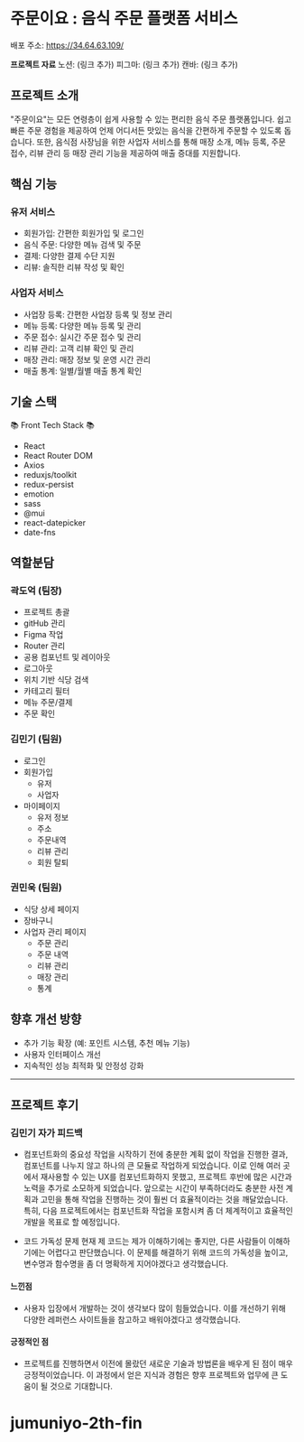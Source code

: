 # 주문이요 : 음식 주문 플랫폼 서비스

배포 주소: https://34.64.63.109/

<b>프로젝트 자료</b>
노션: (링크 추가)
피그마: (링크 추가)
캔바: (링크 추가)

## 프로젝트 소개

"주문이요"는 모든 연령층이 쉽게 사용할 수 있는 편리한 음식 주문 플랫폼입니다.
쉽고 빠른 주문 경험을 제공하여 언제 어디서든 맛있는 음식을 간편하게 주문할 수 있도록 돕습니다.
또한, 음식점 사장님을 위한 사업자 서비스를 통해 매장 소개, 메뉴 등록, 주문 접수, 리뷰 관리 등 매장 관리 기능을 제공하여 매출 증대를 지원합니다.

## 핵심 기능

### 유저 서비스

- 회원가입: 간편한 회원가입 및 로그인
- 음식 주문: 다양한 메뉴 검색 및 주문
- 결제: 다양한 결제 수단 지원
- 리뷰: 솔직한 리뷰 작성 및 확인

### 사업자 서비스

- 사업장 등록: 간편한 사업장 등록 및 정보 관리
- 메뉴 등록: 다양한 메뉴 등록 및 관리
- 주문 접수: 실시간 주문 접수 및 관리
- 리뷰 관리: 고객 리뷰 확인 및 관리
- 매장 관리: 매장 정보 및 운영 시간 관리
- 매출 통계: 일별/월별 매출 통계 확인

## 기술 스택

📚 Front Tech Stack 📚

- React
- React Router DOM
- Axios
- reduxjs/toolkit
- redux-persist
- emotion
- sass
- @mui
- react-datepicker
- date-fns

## 역할분담

### 곽도억 (팀장)

- 프로젝트 총괄
- gitHub 관리
- Figma 작업
- Router 관리
- 공용 컴포넌트 및 레이아웃
- 로그아웃
- 위치 기반 식당 검색
- 카테고리 필터
- 메뉴 주문/결제
- 주문 확인

### 김민기 (팀원)

- 로그인
- 회원가입
  - 유저
  - 사업자
- 마이페이지
  - 유저 정보
  - 주소
  - 주문내역
  - 리뷰 관리
  - 회원 탈퇴

### 권민욱 (팀원)

- 식당 상세 페이지
- 장바구니
- 사업자 관리 페이지
  - 주문 관리
  - 주문 내역
  - 리뷰 관리
  - 매장 관리
  - 통계

## 향후 개선 방향

- 추가 기능 확장 (예: 포인트 시스템, 추천 메뉴 기능)
- 사용자 인터페이스 개선
- 지속적인 성능 최적화 및 안정성 강화

---

## 프로젝트 후기

### 김민기 자가 피드백

- 컴포넌트화의 중요성
  작업을 시작하기 전에 충분한 계획 없이 작업을 진행한 결과, 컴포넌트를 나누지 않고 하나의 큰 모듈로 작업하게 되었습니다. 이로 인해 여러 곳에서 재사용할 수 있는 UX를 컴포넌트화하지 못했고, 프로젝트 후반에 많은 시간과 노력을 추가로 소모하게 되었습니다. 앞으로는 시간이 부족하더라도 충분한 사전 계획과 고민을 통해 작업을 진행하는 것이 훨씬 더 효율적이라는 것을 깨달았습니다. 특히, 다음 프로젝트에서는 컴포넌트화 작업을 포함시켜 좀 더 체계적이고 효율적인 개발을 목표로 할 예정입니다.

- 코드 가독성 문제
  현재 제 코드는 제가 이해하기에는 좋지만, 다른 사람들이 이해하기에는 어렵다고 판단했습니다. 이 문제를 해결하기 위해 코드의 가독성을 높이고, 변수명과 함수명을 좀 더 명확하게 지어야겠다고 생각했습니다.

#### 느낀점

- 사용자 입장에서 개발하는 것이 생각보다 많이 힘들었습니다. 이를 개선하기 위해 다양한 레퍼런스 사이트들을 참고하고 배워야겠다고 생각했습니다.

#### 긍정적인 점

- 프로젝트를 진행하면서 이전에 몰랐던 새로운 기술과 방법론을 배우게 된 점이 매우 긍정적이었습니다. 이 과정에서 얻은 지식과 경험은 향후 프로젝트와 업무에 큰 도움이 될 것으로 기대합니다.
# jumuniyo-2th-fin
